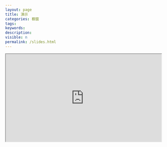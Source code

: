 ```yaml
---
layout: page
title: 演示
categories: 橱窗
tags:
keywords:
description:
visible: n
permalink: /slides.html
---
```




<div style="position: relative; width: 100%; padding-top: 56.25%;">
  <iframe src="https://slides.guofei.site/" style="position: absolute; top: 0; left: 0; width: 100%; height: 100%;"></iframe>
</div>